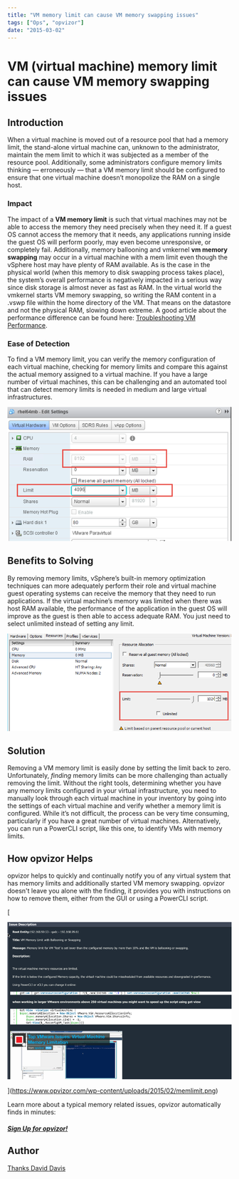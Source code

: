 ```yaml
---
title: "VM memory limit can cause VM memory swapping issues"
tags: ["Ops", "opvizor"]
date: "2015-03-02"
---
```


# VM (virtual machine) memory limit can cause VM memory swapping issues

## Introduction

When a virtual machine is moved out of a resource pool that had a memory limit, the stand-alone virtual machine can, unknown to the administrator, maintain the mem limit to which it was subjected as a member of the resource pool. Additionally, some administrators configure memory limits thinking — erroneously — that a VM memory limit should be configured to ensure that one virtual machine doesn’t monopolize the RAM on a single host.

### Impact

The impact of a **VM memory limit** is such that virtual machines may not be able to access the memory they need precisely when they need it. If a guest OS cannot access the memory that it needs, any applications running inside the guest OS will perform poorly, may even become unresponsive, or completely fail. Additionally, memory ballooning and vmkernel **vm memory swapping** may occur in a virtual machine with a mem limit even though the vSphere host may have plenty of RAM available. As is the case in the physical world (when this memory to disk swapping process takes place), the system’s overall performance is negatively impacted in a serious way since disk storage is almost never as fast as RAM. In the virtual world the vmkernel starts VM memory swapping, so writing the RAM content in a .vswp file within the home directory of the VM. That means on the datastore and not the physical RAM, slowing down extreme. A good article about the performance difference can be found here: [Troubleshooting VM Performance](https://kb.vmware.com/selfservice/microsites/search.do?language=en_US&cmd=displayKC&externalId=2001003). [](http://blogs.msdn.com/b/calvin_hsia/archive/2012/08/10/10338652.aspx "Performance of Memory vs. Disk")

### Ease of Detection

To find a VM memory limit, you can verify the memory configuration of each virtual machine, checking for memory limits and compare this against the actual memory assigned to a virtual machine. If you have a large number of virtual machines, this can be challenging and an automated tool that can detect memory limits is needed in medium and large virtual infrastructures.[](https://www.opvizor.com/wp-content/uploads/2015/02/memorylimit.png)

[![vm memory limit lower than configuration](/images/blog/memorylimit.png)](https://www.opvizor.com/wp-content/uploads/2015/02/memorylimit.png)

## Benefits to Solving

By removing memory limits, vSphere’s built-in memory optimization techniques can more adequately perform their role and virtual machine guest operating systems can receive the memory that they need to run applications. If the virtual machine’s memory was limited when there was host RAM available, the performance of the application in the guest OS will improve as the guest is then able to access adequate RAM. You just need to select unlimited instead of setting any limit.[](https://www.opvizor.com/wp-content/uploads/2015/02/memlimit-vm1.png)

[![VM Memory Limit - vSphere client](/images/blog/memlimit-vm1.png)](https://www.opvizor.com/wp-content/uploads/2015/02/memlimit-vm1.png)

## Solution

Removing a VM memory limit is easily done by setting the limit back to zero. Unfortunately, _finding_ memory limits can be more challenging than actually removing the limit. Without the right tools, determining whether you have any memory limits configured in your virtual infrastructure, you need to manually look through each virtual machine in your inventory by going into the settings of each virtual machine and verify whether a memory limit is configured. While it’s not difficult, the process can be very time consuming, particularly if you have a great number of virtual machines. Alternatively, you can run a PowerCLI script, like this one, to identify VMs with memory limits.

## How opvizor Helps

opvizor helps to quickly and continually notify you of any virtual system that has memory limits and additionally started VM memory swapping. opvizor doesn't leave you alone with the finding, it provides you with instructions on how to remove them, either from the GUI or using a PowerCLI script.

[

![VM memory limit causes VM memory swapping](/images/blog/memlimit.png)

](https://www.opvizor.com/wp-content/uploads/2015/02/memlimit.png)

Learn more about a typical memory related issues, opvizor automatically finds in minutes:[](https://www.opvizor.com/vm-memory-limit-with-ballooning-or-swapping/ "VM Memory Limit With Ballooning Or Swapping")

##### [**Sign Up for opvizor!**](/register)

## Author

[Thanks David Davis](http://www.actualtechmedia.com/david-m-davis/)
